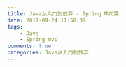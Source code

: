 ```yaml
---
title: Java从入门到放弃 - Spring MVC篇
date: 2017-09-24 11:58:39
tags: 
	- Java
	- Spring mvc
comments: true
categories: Java从入门到放弃
---
```



